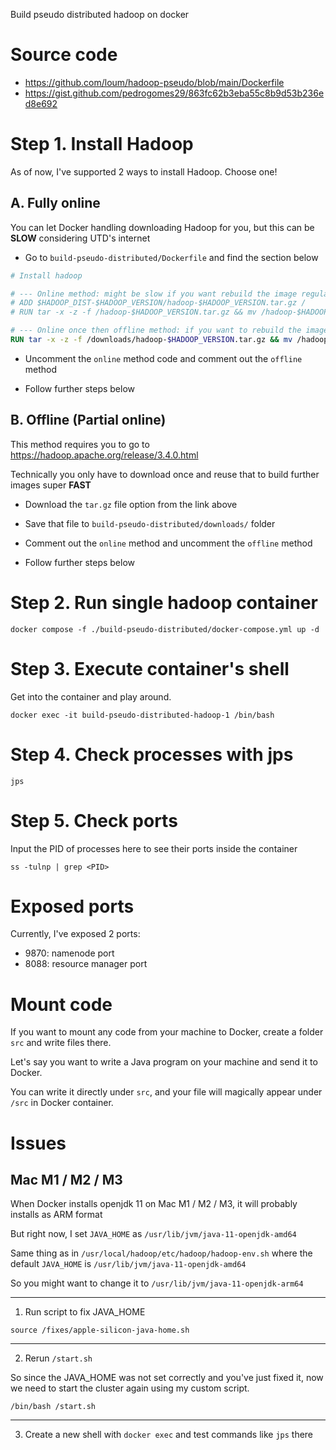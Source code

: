 Build pseudo distributed hadoop on docker

# Source code

- https://github.com/loum/hadoop-pseudo/blob/main/Dockerfile
- https://gist.github.com/pedrogomes29/863fc62b3eba55c8b9d53b236ed8e692

# Step 1. Install Hadoop

As of now, I've supported 2 ways to install Hadoop. Choose one!

## A. Fully online

You can let Docker handling downloading Hadoop for you, but this can be **SLOW** considering UTD's internet

- Go to `build-pseudo-distributed/Dockerfile` and find the section below

```Dockerfile
# Install hadoop

# --- Online method: might be slow if you want rebuild the image regularly using UTD's internet
# ADD $HADOOP_DIST-$HADOOP_VERSION/hadoop-$HADOOP_VERSION.tar.gz /
# RUN tar -x -z -f /hadoop-$HADOOP_VERSION.tar.gz && mv /hadoop-$HADOOP_VERSION $HADOOP_HOME

# --- Online once then offline method: if you want to rebuild the image regularly
RUN tar -x -z -f /downloads/hadoop-$HADOOP_VERSION.tar.gz && mv /hadoop-$HADOOP_VERSION $HADOOP_HOME
```

- Uncomment the `online` method code and comment out the `offline` method

- Follow further steps below

## B. Offline (Partial online)

This method requires you to go to https://hadoop.apache.org/release/3.4.0.html

Technically you only have to download once and reuse that to build further images super **FAST**

- Download the `tar.gz` file option from the link above

- Save that file to `build-pseudo-distributed/downloads/` folder

- Comment out the `online` method and uncomment the `offline` method

- Follow further steps below

# Step 2. Run single hadoop container

```
docker compose -f ./build-pseudo-distributed/docker-compose.yml up -d
```

# Step 3. Execute container's shell

Get into the container and play around.

```
docker exec -it build-pseudo-distributed-hadoop-1 /bin/bash
```

# Step 4. Check processes with jps

```
jps
```

# Step 5. Check ports

Input the PID of processes here to see their ports inside the container

```
ss -tulnp | grep <PID>
```

# Exposed ports

Currently, I've exposed 2 ports:

- 9870: namenode port
- 8088: resource manager port

# Mount code

If you want to mount any code from your machine to Docker, create a folder `src` and write files there.

Let's say you want to write a Java program on your machine and send it to Docker.

You can write it directly under `src`, and your file will magically appear under `/src` in Docker container.

# Issues

## Mac M1 / M2 / M3

When Docker installs openjdk 11 on Mac M1 / M2 / M3, it will probably installs as ARM format

But right now, I set `JAVA_HOME` as `/usr/lib/jvm/java-11-openjdk-amd64`

Same thing as in `/usr/local/hadoop/etc/hadoop/hadoop-env.sh` where the default `JAVA_HOME` is `/usr/lib/jvm/java-11-openjdk-amd64`

So you might want to change it to `/usr/lib/jvm/java-11-openjdk-arm64`

---

1. Run script to fix JAVA_HOME

```
source /fixes/apple-silicon-java-home.sh
```

---

2. Rerun `/start.sh`

So since the JAVA_HOME was not set correctly and you've just fixed it, now we need to start the cluster again using my custom script.

```
/bin/bash /start.sh
```

---

3. Create a new shell with `docker exec` and test commands like `jps` there
